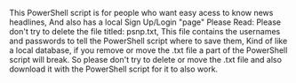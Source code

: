 This PowerShell script is for people who want easy acess to know news headlines, And also has a local Sign Up/Login "page"
Please Read: Please don't try to delete the file titled: psnp.txt, This file contains the usernames and passwords to tell the PowerShell script where to save them, Kind of like a local database, if you remove or move the .txt file a part of the PowerShell script will break.
So please don't try to delete or move the .txt file and also download it with the PowerShell script for it to also work.
